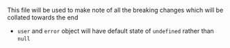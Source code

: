 This file will be used to make note of all the breaking changes which will be collated towards the end

- `user` and `error` object will have default state of `undefined` rather than `null`
